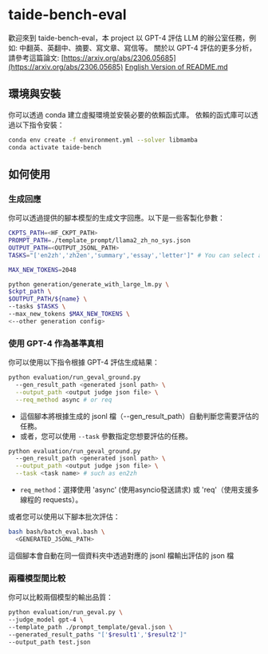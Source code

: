 # taide-bench-eval

歡迎來到 taide-bench-eval，本 project 以 GPT-4 評估 LLM 的辦公室任務，例如: 中翻英、英翻中、摘要、寫文章、寫信等。
關於以 GPT-4 評估的更多分析，請參考這篇論文: [https://arxiv.org/abs/2306.05685](https://arxiv.org/abs/2306.05685)
[English Version of README.md](README_en.md)

## 環境與安裝

你可以透過 conda 建立虛擬環境並安裝必要的依賴函式庫。
依賴的函式庫可以透過以下指令安裝：

```bash
conda env create -f environment.yml --solver libmamba 
conda activate taide-bench
```

## 如何使用

### 生成回應

你可以透過提供的腳本模型的生成文字回應。以下是一些客製化參數：

```bash
CKPTS_PATH=<HF_CKPT_PATH>
PROMPT_PATH=./template_prompt/llama2_zh_no_sys.json
OUTPUT_PATH=<OUTPUT_JSONL_PATH>
TASKS="['en2zh','zh2en','summary','essay','letter']" # You can select a subset from ['en2zh','zh2en','summary','essay','letter']

MAX_NEW_TOKENS=2048

python generation/generate_with_large_lm.py \
$ckpt_path \
$OUTPUT_PATH/${name} \
--tasks $TASKS \
--max_new_tokens $MAX_NEW_TOKENS \
<--other generation config>
```

### 使用 GPT-4 作為基準真相

你可以使用以下指令根據 GPT-4 評估生成結果：

```bash
python evaluation/run_geval_ground.py
  --gen_result_path <generated jsonl path> \
  --output_path <output judge json file> \
  --req_method async # or req
```

* 這個腳本將根據生成的 jsonl 檔（--gen_result_path）自動判斷您需要評估的任務。
* 或者，您可以使用 `--task` 參數指定您想要評估的任務。

```bash
python evaluation/run_geval_ground.py
  --gen_result_path <generated jsonl path> \
  --output_path <output judge json file> \
  --task <task name> # such as en2zh
```

- `req_method`：選擇使用 'async' (使用asyncio發送請求) 或 'req'（使用支援多線程的 requests）。

或者您可以使用以下腳本批次評估：

```bash
bash bash/batch_eval.bash \
  <GENERATED_JSONL_PATH>
```

這個腳本會自動在同一個資料夾中透過對應的 jsonl 檔輸出評估的 json 檔

### 兩種模型間比較

你可以比較兩個模型的輸出品質：

```bash
python evaluation/run_geval.py \
--judge_model gpt-4 \
--template_path ./prompt_template/geval.json \
--generated_result_paths "['$result1','$result2']"
--output_path test.json
```
